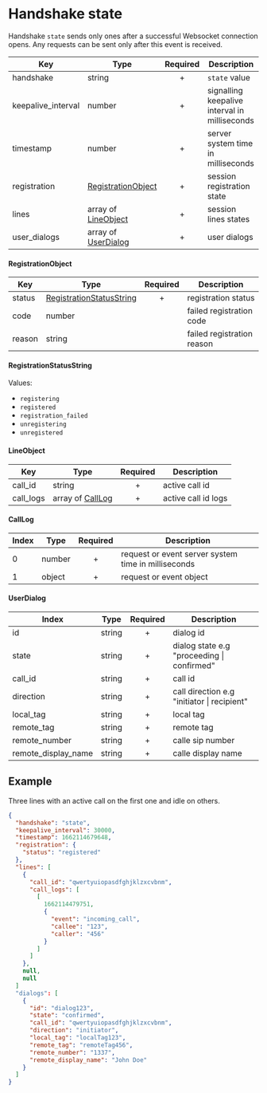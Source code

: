 # Handshake state

Handshake `state` sends only ones after a successful Websocket connection opens. Any requests can be sent only after this event is received.

| Key | Type | Required | Description |
| --- | --- | :---: | --- |
| handshake | string | + | `state` value |
| keepalive_interval | number | + | signalling keepalive interval in milliseconds |
| timestamp | number | + | server system time in milliseconds |
| registration | [RegistrationObject](#registrationobject) | + | session registration state |
| lines | array of [LineObject](#lineobject) | + | session lines states |
| user_dialogs | array of [UserDialog](#userdialog) | + | user dialogs |

#### RegistrationObject

| Key | Type | Required | Description |
| --- | --- | :---: | --- |
| status | [RegistrationStatusString](#registrationstatusstring) | + | registration status |
| code | number | | failed registration code |
| reason | string | | failed registration reason |

#### RegistrationStatusString

Values:
- `registering`
- `registered`
- `registration_failed`
- `unregistering`
- `unregistered`

#### LineObject

| Key | Type | Required | Description |
| --- | --- | :---: | --- |
| call_id | string | + | active call id |
| call_logs | array of [CallLog](#calllog) | + | active call id logs |

#### CallLog

| Index | Type | Required | Description |
| --- | --- | :---: | --- |
| 0 | number | + | request or event server system time in milliseconds |
| 1 | object | + | request or event object |

#### UserDialog
| Index | Type | Required | Description |
| --- | --- | :---: | --- |
| id | string | + | dialog id |
| state | string | + | dialog state e.g "proceeding \| confirmed" |
| call_id | string | + | call id |
| direction | string | + | call direction e.g "initiator \| recipient" |
| local_tag | string | + | local tag |
| remote_tag | string | + | remote tag |
| remote_number | string | + | calle sip number |
| remote_display_name | string | + | calle display name |

## Example

Three lines with an active call on the first one and idle on others.

```json
{
  "handshake": "state",
  "keepalive_interval": 30000,
  "timestamp": 1662114679648,
  "registration": {
    "status": "registered"
  },
  "lines": [
    {
      "call_id": "qwertyuiopasdfghjklzxcvbnm",
      "call_logs": [
        [
          1662114479751,
          {
            "event": "incoming_call",
            "callee": "123",
            "caller": "456"
          }
        ]
      ]
    },
    null,
    null
  ]
  "dialogs": [
    {
      "id": "dialog123",
      "state": "confirmed",
      "call_id": "qwertyuiopasdfghjklzxcvbnm",
      "direction": "initiator",
      "local_tag": "localTag123",
      "remote_tag": "remoteTag456",
      "remote_number": "1337",
      "remote_display_name": "John Doe"
    }
  ]
}
```
